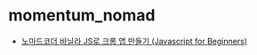 # momentum_nomad
- [노마드코더 바닐라 JS로 크롬 앱 만들기 (Javascript for Beginners)](https://nomadcoders.co/javascript-for-beginners)
